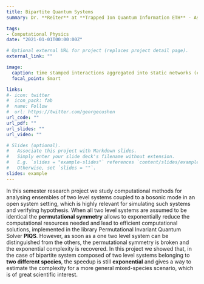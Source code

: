 ```yaml
---
title: Bipartite Quantum Systems
summary: Dr. **Reiter** at **Trapped Ion Quantum Information ETH** - As part of a **semester research project** I studied how to obtain an exponential reduction of complexity for simulating bipartite quantum systems coupled to a bosonic mode.

tags:
- Computational Physics
date: "2021-01-01T00:00:00Z"

# Optional external URL for project (replaces project detail page).
external_link: ""

image:
  caption: time stamped interactions aggregated into static networks (credit A. Funel, 2021)
  focal_point: Smart

links:
#- icon: twitter
#  icon_pack: fab
#  name: Follow
#  url: https://twitter.com/georgecushen
url_code: ""
url_pdf: ""
url_slides: ""
url_video: ""

# Slides (optional).
#   Associate this project with Markdown slides.
#   Simply enter your slide deck's filename without extension.
#   E.g. `slides = "example-slides"` references `content/slides/example-slides.md`.
#   Otherwise, set `slides = ""`.
slides: example
---
```

In this semester research project we study computational methods for analysing ensembles of two level systems coupled to a bosonic mode in an open system setting, which is highly relevant for simulating such systems and verifying hypothesis. When all two level systems are assumed to be identical the **permutational symmetry** allows to exponentially reduce the computational resources needed and lead to efficient computational solutions, implemented in the library Permutational Invariant Quantum Solver **PIQS**. However, as soon as a one two level system can be distinguished from the others, the permutational symmetry is broken and the exponential complexity is recovered. In this project we showed that, in the case of bipartite system composed of two level systems belonging to **two different species**, the speedup is still **exponential** and gives a way to estimate the complexity for a more general mixed-species scenario, which is of great scientific interest.
